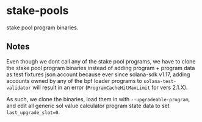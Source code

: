 # stake-pools

stake pool program binaries.

## Notes

Even though we dont call any of the stake pool programs, we have to clone the stake pool program binaries instead of adding program + program data as test fixtures json account because ever since solana-sdk v1.17, adding accounts owned by any of the bpf loader programs to `solana-test-validator` will result in an error (`ProgramCacheHitMaxLimit` for vers 2.1.X).

As such, we clone the binaries, load them in with `--upgradeable-program`, and edit all generic sol value calculator program state data to set `last_upgrade_slot=0`.
